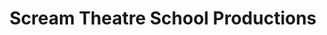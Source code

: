 ---
title: "Scream Theatre School Productions"
layout: none
level:  "Various"
bottom:  ""
symbol: "theatre/scream.png"
uniquecolour: "(48,218,238,1)"
categories: theatre
---